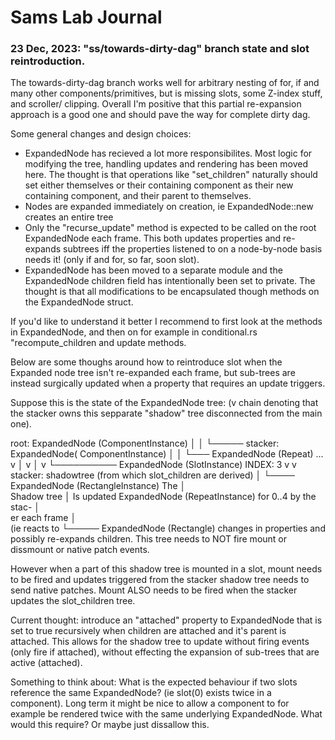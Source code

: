 # Sams Lab Journal

### 23 Dec, 2023: "ss/towards-dirty-dag" branch state and slot reintroduction.

The towards-dirty-dag branch works well for arbitrary nesting of for, if and
many other components/primitives, but is missing slots, some Z-index stuff, and scroller/
clipping. Overall I'm positive that this partial re-expansion approach is a
good one and should pave the way for complete dirty dag.

Some general changes and design choices:

 - ExpandedNode has recieved a lot more responsibilites. Most logic for
   modifying the tree, handling updates and rendering has been moved here.
	 The thought is that operations like "set_children" naturally should set either
	 themselves or their containing component as their new containing component, and
	 their parent to themselves.
 - Nodes are expanded immediately on creation, ie ExpandedNode::new creates an entire tree
 - Only the "recurse_update" method is expected to be called on the root ExpandedNode each
   frame. This both updates properties and re-expands subtrees iff the properties listened
	 to on a node-by-node basis needs it! (only if and for, so far, soon slot).
 - ExpandedNode has been moved to a separate module and the ExpandedNode
   children field has intentionally been set to private. The thought is
   that all modifications to be encapsulated though methods on the ExpandedNode struct.

If you'd like to understand it better I recommend to first look at the methods
in ExpandedNode, and then on for example in conditional.rs "recompute_children
and update methods.

Below are some thoughs around how to reintroduce slot when the Expanded node
tree isn't re-expanded each frame, but sub-trees are instead surgically
updated when a property that requires an update triggers.

Suppose this is the state of the ExpandedNode tree: (v chain denoting that the
stacker owns this sepparate "shadow" tree disconnected from the main one).

 root:  ExpandedNode (ComponentInstance)
 │
 │
 └───── stacker: ExpandedNode( ComponentInstance)
        │
        │
        └─── ExpandedNode (Repeat) ...
        v    │
        v    │
        v    └────────── ExpandedNode (SlotInstance) INDEX: 3
        v
        v
        stacker: shadowtree (from which slot_children are derived)
        │ 
        └──── ExpandedNode (RectangleInstance)
The           │        
Shadow tree   │
Is updated    ExpandedNode (RepeatInstance) for 0..4
by the stac-  │  
er each frame │   
(ie reacts to └───── ExpandedNode (Rectangle)
changes in
properties and possibly re-expands children.
This tree needs to NOT fire mount or dissmount
or native patch events.

However when a part of this shadow tree is mounted in a slot, mount needs to be
fired and updates triggered from the stacker shadow tree needs to send native
patches. Mount ALSO needs to be fired when the stacker updates the slot_children tree.

Current thought: introduce an "attached" property to ExpandedNode that is set
to true recursively when children are attached and it's parent is attached.
This allows for the shadow tree to update without firing events (only fire
if attached), without effecting the expansion of sub-trees that are active
(attached).

Something to think about: What is the expected behaviour if two slots reference
the same ExpandedNode? (ie slot(0) exists twice in a component). Long term it might
be nice to allow a component to for example be rendered twice with the same underlying
ExpandedNode. What would this require? Or maybe just dissallow this.
